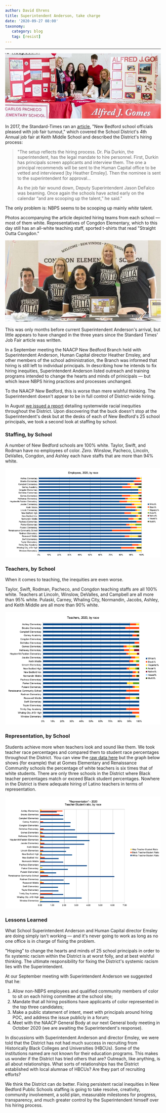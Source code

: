 ```yaml
---
author: David Ehrens
title: Superintendent Anderson, take charge
date: '2020-09-27 08:00'
taxonomy:
   category: blog
   tag: [resist]
---
```

---

![](gomes-pacheco.jpg)

In 2017, the Standard-Times ran an [article](https://www.southcoasttoday.com/news/20170429/new-bedford-school-officials-pleased-with-job-fair-turnout), "New Bedford school officials pleased with job fair turnout," which covered the School District's 4th Annual job fair at Keith Middle School and described the District's hiring process:

> "The setup reflects the hiring process. Dr. Pia Durkin, the  superintendent, has the legal mandate to hire personnel. First, Durkin has principals screen applicants and interview them. The one a principal recommends will be sent to the Human Capital office to be vetted and interviewed [by Heather Emsley]. Then the nominee is sent to the superintendent for approval...
>
> As the job fair wound down, Deputy  Superintendent Jason DeFalco was beaming. Once again the schools have  acted early on the calendar “and are scooping up the talent,” he said."

The only problem is: NBPS seems to be scooping up mainly *white* talent.

Photos accompanying the article depicted hiring teams from each school — most of them white. Representatives of Congdon Elementary, which to this day still has an all-white teaching staff, sported t-shirts that read "Straight Outta Congdon."

![](congdon.jpg)

This was only months before current Superintendent Anderson's arrival, but little appears to have changed in the three years since the Standard Times' Job Fair article was written.

In a September meeting the NAACP New Bedford Branch held with Superintendent Anderson, Human Capital director Heather Emsley, and other members of the school administration, the Branch was informed that hiring is still left to individual principals. In describing how he intends to fix hiring inequities, Superintendent Anderson listed outreach and training programs intended to change the hearts and minds of prinicipals — but which leave NBPS hiring practices and processes unchanged.

To the NAACP New Bedford, this is worse than mere wishful thinking. The Superintendent doesn't appear to be in full control of District-wide hiring.

In August [we issued a report](http://naacpnewbedford.org/tiny/nbps-report) detailing systemwide racial inequities throughout the District. Upon discovering that the buck doesn't stop at the Superintendent's desk but at the desks of each of New Bedford's 25 school principals, we took a second look at staffing by school. 

### Staffing, by School

A number of New Bedford schools are 100% white. Taylor, Swift, and Rodman have no employees of color. *Zero*. Winslow, Pacheco, Lincoln, DeValles, Congdon, and Ashley each have staffs that are more than 94% white.

![](All.png)

### Teachers, by School

When it comes to teaching, the inequities are even worse.

Taylor, Swift, Rodman, Pacheco, and Congdon teaching staffs are all 100% white. Teachers at Lincoln, Winslow, DeValles, and Campbell are all more than 95% white. Pulaski, Carney, Whaling City, Normandin, Jacobs, Ashley, and Keith Middle are all more than 90% white.

![](teachers.png)

### Representation, by School

Students achieve more when teachers look and sound like them. We took teacher race percentages and compared them to student race percentages throughout the District. You can view the [raw data here](http://naacpnewbedford.org/tiny/nbps-staffing) but the graph below shows (for example) that at Gomes Elementary and Renaissance Community schools the percentage of white teachers is six times that of white students. There are only three schools in the District where Black teacher percentages match or exceed Black student percentages. Nowhere in the District is there adequate hiring of Latino teachers in terms of representation.

![](representation.png)

### Lessons Learned

What School Superintendent Anderson and Human Capital director Emsley are doing simply isn't working — and it's never going to work as long as no one office is in charge of fixing the problem.

"Hoping" to change the hearts and minds of 25 school principals in order to fix systemic racism within the District is at worst folly, and at best wishful thinking. The ultimate responsibility for fixing the District's systemic racism lies with the Superintendent.

At our September meeting with Superintendent Anderson we suggested that he:

1. Allow non-NBPS employees and qualified community members of color to sit on each hiring committee at the school site;
2. Mandate that all hiring positions have applicants of color represented in the top three candidates;
3. Make a public statement of intent, meet with principals around hiring POC, and address the issue publicly in a forum;
4. Meet with the NAACP General Body at our next General body meeting in October 2020 (we are awaiting the Superintendent's response).

In discussions with Superintendent Anderson and director Emsley, we were told that the District has not had much success in recruiting from Historically Black Colleges and Universities (HBCUs). Some of the institutions named are not known for their education programs. This makes us wonder if the District has tried others that are? Outreach, like anything, is all about relationships. What sorts of relationships has the District established with local alumnae of HBCUs? Are they part of recruiting efforts?

We think the District can do better. Fixing persistent racial inequities in New Bedford Public Schools staffing is going to take resolve, creativity, community involvement, a solid plan, measurable milestones for progress, transparency, and much greater control by the Superintendent himself over his hiring process.

